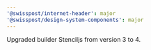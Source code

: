 ```yaml
---
'@swisspost/internet-header': major
'@swisspost/design-system-components': major
---
```


Upgraded builder Stenciljs from version 3 to 4.
